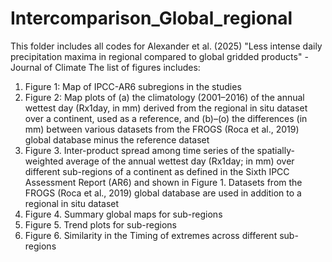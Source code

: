 # Intercomparison_Global_regional
This folder includes all codes for Alexander et al. (2025) "Less intense daily precipitation maxima in regional compared to global gridded products" - Journal of Climate
The list of figures includes: 
1. Figure 1: Map of IPCC-AR6 subregions in the studies
2. Figure 2: Map plots of (a) the climatology (2001–2016) of the annual wettest day (Rx1day, in mm) derived from the regional in situ dataset over a continent, used as a reference, and (b)–(o) the differences (in mm) between various datasets from the FROGS (Roca et al., 2019) global database minus the reference dataset
3. Figure 3. Inter-product spread among time series of the spatially-weighted average of the annual wettest day (Rx1day; in mm) over different sub-regions of a continent as defined in the Sixth IPCC Assessment Report (AR6) and shown in Figure 1. Datasets from the FROGS (Roca et al., 2019) global database are used in addition to a regional in situ dataset
4. Figure 4. Summary global maps for sub-regions
5. Figure 5. Trend plots for sub-regions
6. Figure 6. Similarity in the Timing of extremes across different sub-regions
